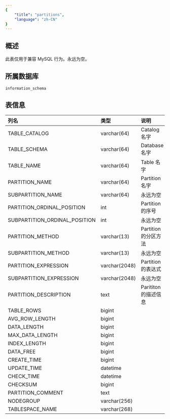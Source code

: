 ```yaml
---
{
    "title": "partitions",
    "language": "zh-CN"
}
---
```


<!--
Licensed to the Apache Software Foundation (ASF) under one
or more contributor license agreements.  See the NOTICE file
distributed with this work for additional information
regarding copyright ownership.  The ASF licenses this file
to you under the Apache License, Version 2.0 (the
"License"); you may not use this file except in compliance
with the License.  You may obtain a copy of the License at

  http://www.apache.org/licenses/LICENSE-2.0

Unless required by applicable law or agreed to in writing,
software distributed under the License is distributed on an
"AS IS" BASIS, WITHOUT WARRANTIES OR CONDITIONS OF ANY
KIND, either express or implied.  See the License for the
specific language governing permissions and limitations
under the License.
-->

## 概述

此表仅用于兼容 MySQL 行为。永远为空。

## 所属数据库


`information_schema`


## 表信息

| 列名                          | 类型          | 说明                 |
| :---------------------------- | :------------ | :------------------- |
| TABLE_CATALOG                 | varchar(64)   | Catalog 名字         |
| TABLE_SCHEMA                  | varchar(64)   | Database 名字        |
| TABLE_NAME                    | varchar(64)   | Table 名字           |
| PARTITION_NAME                | varchar(64)   | Partition 名字       |
| SUBPARTITION_NAME             | varchar(64)   | 永远为空             |
| PARTITION_ORDINAL_POSITION    | int           | Partition 的序号     |
| SUBPARTITION_ORDINAL_POSITION | int           | 永远为空             |
| PARTITION_METHOD              | varchar(13)   | Partition 的分区方法 |
| SUBPARTITION_METHOD           | varchar(13)   | 永远为空             |
| PARTITION_EXPRESSION          | varchar(2048) | Partition 的表达式   |
| SUBPARTITION_EXPRESSION       | varchar(2048) | 永远为空             |
| PARTITION_DESCRIPTION         | text          | Parititon 的描述信息 |
| TABLE_ROWS                    | bigint        |                      |
| AVG_ROW_LENGTH                | bigint        |                      |
| DATA_LENGTH                   | bigint        |                      |
| MAX_DATA_LENGTH               | bigint        |                      |
| INDEX_LENGTH                  | bigint        |                      |
| DATA_FREE                     | bigint        |                      |
| CREATE_TIME                   | bigint        |                      |
| UPDATE_TIME                   | datetime      |                      |
| CHECK_TIME                    | datetime      |                      |
| CHECKSUM                      | bigint        |                      |
| PARTITION_COMMENT             | text          |                      |
| NODEGROUP                     | varchar(256)  |                      |
| TABLESPACE_NAME               | varchar(268)  |                      |
